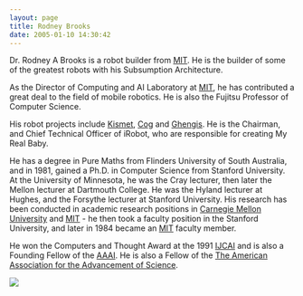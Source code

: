 ```yaml
---
layout: page
title: Rodney Brooks
date: 2005-01-10 14:30:42
---
```

<p>Dr. Rodney A Brooks is a robot builder from <a class="wiki" href="/wiki/mit.html" title="Massachussetts Institute of Technology">MIT</a>. He is the builder of some of the greatest robots with his Subsumption Architecture.

As the Director of Computing and AI Laboratory at <a class="wiki" href="/wiki/mit.html" title="Massachussetts Institute of Technology">MIT</a>, he has contributed a great deal to the field of mobile robotics. He is also the Fujitsu Professor of Computer Science.

His robot projects include <a class="wiki" href="/wiki/kismet.html" title="Kismet">Kismet</a>, <a class="wiki" href="/wiki/cog.html" title="A robotic model of human form and behaviour">Cog</a> and <a class="wiki" href="/wiki/ghengis.html" title="Ghengis">Ghengis</a>. He is the Chairman, and Chief Technical Officer of iRobot, who are responsible for creating My Real Baby.

He has a degree in Pure Maths from Flinders University of South Australia, and in 1981, gained a Ph.D. in Computer Science from Stanford University.  At the University of Minnesota, he was the Cray lecturer, then later the Mellon lecturer at Dartmouth College. He was the Hyland lecturer at Hughes, and the Forsythe lecturer at Stanford University. His research has been conducted in academic research positions in <a class="wiki" href="/wiki/carnegie_mellon_university.html" title="An institution involved in Robotics, Technology and Science">Carnegie Mellon University</a> and <a class="wiki" href="/wiki/mit.html" title="Massachussetts Institute of Technology">MIT</a> - he then took a faculty position in the Stanford University, and later in 1984 became an <a class="wiki" href="/wiki/mit.html" title="Massachussetts Institute of Technology">MIT</a> faculty member.

He won the Computers and Thought Award at the 1991 <a class="wiki" href="/wiki/ijcai.html" title="International Joint Conference on Artificial Intelligence">IJCAI</a> and is also a Founding Fellow of the <a class="wiki" href="/wiki/aaai.html" title="American Association for Artificial Intelligence">AAAI</a>. He is also a Fellow of the [The American Association for the Advancement of Science](https://en.wikipedia.org/wiki/American_Association_for_the_Advancement_of_Science).

<img class="img-responsive" src="image82"/>
</p>
